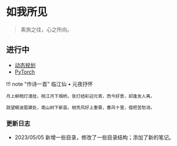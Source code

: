 # 如我所见
> 素旅之往，心之所向。
## 进行中
 - [动态规划](./为我所学/数据结构与算法/动态规划)
 - [PyTorch](./为我所学/PyTorch/index)

!!! note "作诗一首"
    临江仙 • 元夜抒怀

    月上柳梢灯漫挂，桃江月下烟桥。张灯结彩迎元宵，而今好景，却逢友人离。

    跂望眼波眉黛处，南山树下新苗。相凭风好上重霄，春风十里，借把苦愁消。
### 更新日志
- 2023/05/05 新增一些目录，修改了一些目录结构；添加了新的笔记。
